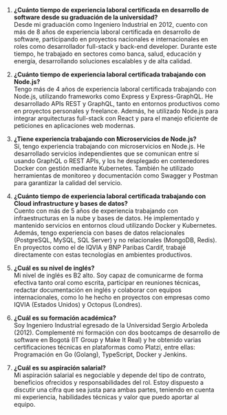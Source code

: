 1. **¿Cuánto tiempo de experiencia laboral certificada en desarrollo de software desde su graduación de la universidad?**  
Desde mi graduación como Ingeniero Industrial en 2012, cuento con más de 8 años de experiencia laboral certificada en desarrollo de software, participando en proyectos nacionales e internacionales en roles como desarrollador full-stack y back-end developer. Durante este tiempo, he trabajado en sectores como banca, salud, educación y energía, desarrollando soluciones escalables y de alta calidad.

2. **¿Cuánto tiempo de experiencia laboral certificada trabajando con Node.js?**  
Tengo más de 4 años de experiencia laboral certificada trabajando con Node.js, utilizando frameworks como Express y Express-GraphQL. He desarrollado APIs REST y GraphQL, tanto en entornos productivos como en proyectos personales y freelance. Además, he utilizado Node.js para integrar arquitecturas full-stack con React y para el manejo eficiente de peticiones en aplicaciones web modernas.

3. **¿Tiene experiencia trabajando con Microservicios de Node.js?**  
Sí, tengo experiencia trabajando con microservicios en Node.js. He desarrollado servicios independientes que se comunican entre sí usando GraphQL o REST APIs, y los he desplegado en contenedores Docker con gestión mediante Kubernetes. También he utilizado herramientas de monitoreo y documentación como Swagger y Postman para garantizar la calidad del servicio.

4. **¿Cuánto tiempo de experiencia laboral certificada trabajando con Cloud infrastructure y bases de datos?**  
Cuento con más de 5 años de experiencia trabajando con infraestructuras en la nube y bases de datos. He implementado y mantenido servicios en entornos cloud utilizando Docker y Kubernetes. Además, tengo experiencia con bases de datos relacionales (PostgreSQL, MySQL, SQL Server) y no relacionales (MongoDB, Redis). En proyectos como el de IQVIA y BNP Paribas Cardif, trabajé directamente con estas tecnologías en ambientes productivos.

5. **¿Cuál es su nivel de inglés?**  
Mi nivel de inglés es B2 alto. Soy capaz de comunicarme de forma efectiva tanto oral como escrita, participar en reuniones técnicas, redactar documentación en inglés y colaborar con equipos internacionales, como lo he hecho en proyectos con empresas como IQVIA (Estados Unidos) y Octopus (Londres).

6. **¿Cuál es su formación académica?**  
Soy Ingeniero Industrial egresado de la Universidad Sergio Arboleda (2012). Complementé mi formación con dos bootcamps de desarrollo de software en Bogotá (IT Group y Make It Real) y he obtenido varias certificaciones técnicas en plataformas como Platzi, entre ellas: Programación en Go (Golang), TypeScript, Docker y Jenkins.

7. **¿Cuál es su aspiración salarial?**  
Mi aspiración salarial es negociable y depende del tipo de contrato, beneficios ofrecidos y responsabilidades del rol. Estoy dispuesto a discutir una cifra que sea justa para ambas partes, teniendo en cuenta mi experiencia, habilidades técnicas y valor que puedo aportar al equipo.

